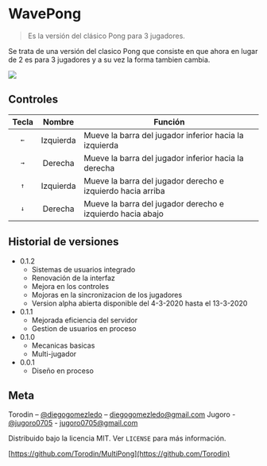 # WavePong
> Es la versión del clásico Pong para 3 jugadores.

Se trata de una versión del clasico Pong que consiste en que ahora en lugar de 2 es para 3 jugadores y a su vez la forma tambien cambia.

![](../header.png)

## Controles

| Tecla | Nombre | Función|
|:----:|:---:|---|
| <kbd>←</kbd> | Izquierda | Mueve la barra del jugador inferior hacia la izquierda |
| <kbd>→</kbd> | Derecha | Mueve la barra del jugador inferior hacia la derecha |
| <kbd>↑</kbd> | Izquierda | Mueve la barra del jugador derecho e izquierdo hacia arriba |
| <kbd>↓</kbd> | Derecha | Mueve la barra del jugador derecho e izquierdo hacia abajo |

## Historial de versiones
* 0.1.2
    * Sistemas de usuarios integrado
    * Renovación de la interfaz
    * Mejora en los controles
    * Mojoras en la sincronizacion de los jugadores
    * Version alpha abierta disponible del 4-3-2020 hasta el 13-3-2020
* 0.1.1
    * Mejorada eficiencia del servidor
    * Gestion de usuarios en proceso
* 0.1.0
    * Mecanicas basicas
    * Multi-jugador
* 0.0.1
    * Diseño en proceso

## Meta

Torodin – [@diegogomezledo](https://twitter.com/diegogomezledo) – diegogomezledo@gmail.com
Jugoro - [@jugoro0705](https://twitter.com/jugoro0705) - jugoro0705@gmail.com

Distribuido bajo la licencia MIT. Ver ``LICENSE`` para más información.

[https://github.com/Torodin/MultiPong](https://github.com/Torodin)
